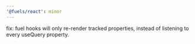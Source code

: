 ```yaml
---
'@fuels/react': minor
---
```


fix: fuel hooks will only re-render tracked properties, instead of listening to every useQuery property.
